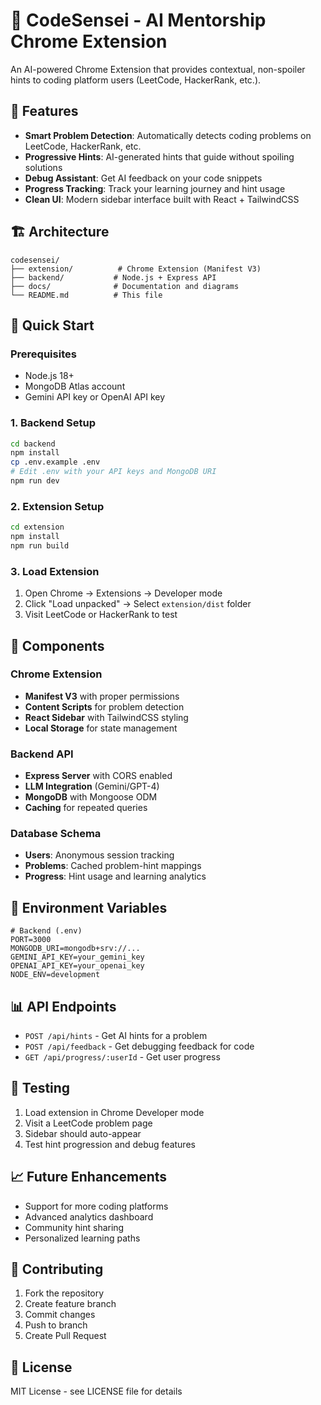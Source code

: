 # 🧠 CodeSensei - AI Mentorship Chrome Extension

An AI-powered Chrome Extension that provides contextual, non-spoiler hints to coding platform users (LeetCode, HackerRank, etc.).

## 🎯 Features

- **Smart Problem Detection**: Automatically detects coding problems on LeetCode, HackerRank, etc.
- **Progressive Hints**: AI-generated hints that guide without spoiling solutions
- **Debug Assistant**: Get AI feedback on your code snippets
- **Progress Tracking**: Track your learning journey and hint usage
- **Clean UI**: Modern sidebar interface built with React + TailwindCSS

## 🏗️ Architecture

```
codesensei/
├── extension/          # Chrome Extension (Manifest V3)
├── backend/           # Node.js + Express API
├── docs/              # Documentation and diagrams
└── README.md          # This file
```

## 🚀 Quick Start

### Prerequisites
- Node.js 18+
- MongoDB Atlas account
- Gemini API key or OpenAI API key

### 1. Backend Setup
```bash
cd backend
npm install
cp .env.example .env
# Edit .env with your API keys and MongoDB URI
npm run dev
```

### 2. Extension Setup
```bash
cd extension
npm install
npm run build
```

### 3. Load Extension
1. Open Chrome → Extensions → Developer mode
2. Click "Load unpacked" → Select `extension/dist` folder
3. Visit LeetCode or HackerRank to test

## 🧩 Components

### Chrome Extension
- **Manifest V3** with proper permissions
- **Content Scripts** for problem detection
- **React Sidebar** with TailwindCSS styling
- **Local Storage** for state management

### Backend API
- **Express Server** with CORS enabled
- **LLM Integration** (Gemini/GPT-4)
- **MongoDB** with Mongoose ODM
- **Caching** for repeated queries

### Database Schema
- **Users**: Anonymous session tracking
- **Problems**: Cached problem-hint mappings
- **Progress**: Hint usage and learning analytics

## 🔧 Environment Variables

```env
# Backend (.env)
PORT=3000
MONGODB_URI=mongodb+srv://...
GEMINI_API_KEY=your_gemini_key
OPENAI_API_KEY=your_openai_key
NODE_ENV=development
```

## 📊 API Endpoints

- `POST /api/hints` - Get AI hints for a problem
- `POST /api/feedback` - Get debugging feedback for code
- `GET /api/progress/:userId` - Get user progress

## 🧪 Testing

1. Load extension in Chrome Developer mode
2. Visit a LeetCode problem page
3. Sidebar should auto-appear
4. Test hint progression and debug features

## 📈 Future Enhancements

- Support for more coding platforms
- Advanced analytics dashboard
- Community hint sharing
- Personalized learning paths

## 🤝 Contributing

1. Fork the repository
2. Create feature branch
3. Commit changes
4. Push to branch
5. Create Pull Request

## 📄 License

MIT License - see LICENSE file for details